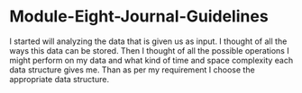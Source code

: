 # Module-Eight-Journal-Guidelines
I started will analyzing the data that is given us as input.
I thought of all the ways this data can be stored.
Then I thought of all the possible operations I might perform on my data and what kind of time and space complexity each data structure gives me.
Than as per my requirement I choose the appropriate data structure.
